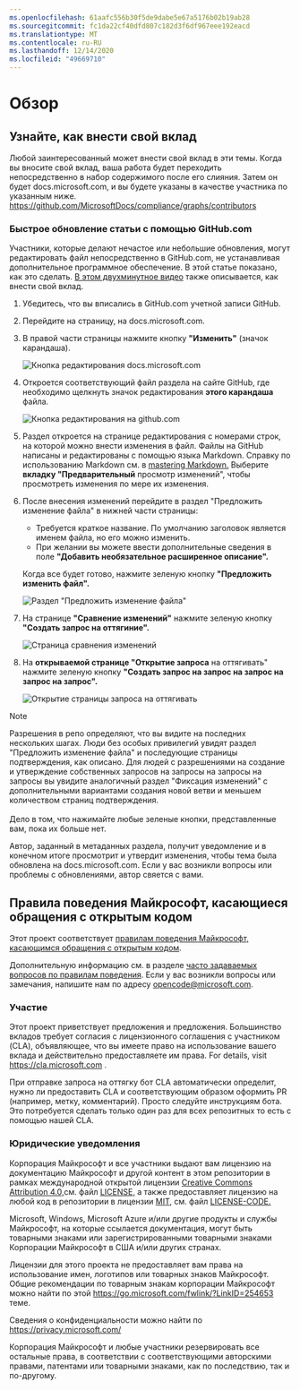 ```yaml
---
ms.openlocfilehash: 61aafc556b30f5de9dabe5e67a5176b02b19ab28
ms.sourcegitcommit: fc1da22cf40dfd807c182d3f6df967eee192eacd
ms.translationtype: MT
ms.contentlocale: ru-RU
ms.lasthandoff: 12/14/2020
ms.locfileid: "49669710"
---
```

# <a name="overview"></a>Обзор

## <a name="learn-how-to-contribute"></a>Узнайте, как внести свой вклад

Любой заинтересованный может внести свой вклад в эти темы. Когда вы вносите свой вклад, ваша работа будет переходить непосредственно в набор содержимого после его слияния. Затем он будет docs.microsoft.com, и вы будете указаны в качестве участника по указанным ниже. <https://github.com/MicrosoftDocs/compliance/graphs/contributors>

### <a name="quickly-update-an-article-using-githubcom"></a>Быстрое обновление статьи с помощью GitHub.com

Участники, которые делают нечастое или небольшие обновления, могут редактировать файл непосредственно в GitHub.com, не устанавливая дополнительное программное обеспечение. В этой статье показано, как это сделать. [В этом двухминутное видео](https://www.microsoft.com/videoplayer/embed/RE1XQTG) также описывается, как внести свой вклад.

1. Убедитесь, что вы вписались в GitHub.com учетной записи GitHub.
2. Перейдите на страницу, на docs.microsoft.com.
3. В правой части страницы нажмите кнопку **"Изменить"** (значок карандаша).

   ![Кнопка редактирования docs.microsoft.com](compliance/media/quick-update-edit.png)

4. Откроется соответствующий файл раздела на сайте GitHub, где необходимо щелкнуть значок редактирования **этого карандаша** файла.

   ![Кнопка редактирования на github.com](compliance/media/quick-update-github.png)

5. Раздел откроется на странице редактирования с номерами строк, на которой можно внести изменения в файл. Файлы на GitHub написаны и редактированы с помощью языка Markdown. Справку по использованию Markdown см. в [mastering Markdown.](https://guides.github.com/features/mastering-markdown/) Выберите **вкладку "Предварительный** просмотр изменений", чтобы просмотреть изменения по мере их изменения.

6. После внесения изменений перейдите в  раздел "Предложить изменение файла" в нижней части страницы:

   - Требуется краткое название. По умолчанию заголовок является именем файла, но его можно изменить.
   - При желании вы можете ввести дополнительные сведения в поле **"Добавить необязательное расширенное описание".**

   Когда все будет готово, нажмите зеленую кнопку **"Предложить изменить файл".**

   ![Раздел "Предложить изменение файла"](compliance/media/propose-file-change.png)

7. На странице **"Сравнение изменений"** нажмите зеленую кнопку **"Создать запрос на оттягиние".**

   ![Страница сравнения изменений](compliance/media/comparing-changes-page.png)

8. На **открываемой странице "Открытие запроса** на оттягивать" нажмите зеленую кнопку **"Создать запрос на запрос на запрос на запрос на запрос".**

   ![Открытие страницы запроса на оттягивать](compliance/media/open-a-pull-request-page.png)

> [!NOTE]
> Разрешения в репо определяют, что вы видите на последних нескольких шагах. Люди без особых привилегий  увидят раздел "Предложить изменение файла" и последующие страницы подтверждения, как описано. Для людей с разрешениями на создание и утверждение  собственных запросов на запросы на запросы на запросы вы увидите аналогичный раздел "Фиксация изменений" с дополнительными вариантами создания новой ветви и меньшем количеством страниц подтверждения.<br/><br/>Дело в том, что нажимайте любые зеленые кнопки, представленные вам, пока их больше нет.

Автор, заданный в метаданных раздела, получит уведомление и в конечном итоге просмотрит и утвердит изменения, чтобы тема была обновлена на docs.microsoft.com. Если у вас возникли вопросы или проблемы с обновлениями, автор свяется с вами.

## <a name="microsoft-open-source-code-of-conduct"></a>Правила поведения Майкрософт, касающиеся обращения с открытым кодом

Этот проект соответствует [правилам поведения Майкрософт, касающимся обращения с открытым кодом](https://opensource.microsoft.com/codeofconduct/).

Дополнительную информацию см. в разделе [часто задаваемых вопросов по правилам поведения](https://opensource.microsoft.com/codeofconduct/faq/). Если у вас возникли вопросы или замечания, напишите нам по адресу [opencode@microsoft.com](mailto:opencode@microsoft.com).

### <a name="contributing"></a>Участие

Этот проект приветствует предложения и предложения.  Большинство вкладов требует согласия с лицензионного соглашения с участником (CLA), объявляющее, что вы имеете право на использование вашего вклада и действительно предоставляете им права. For details, visit <https://cla.microsoft.com> .

При отправке запроса на оттягку бот CLA автоматически определит, нужно ли предоставить CLA и соответствующим образом оформить PR (например, метку, комментарий). Просто следуйте инструкциям бота. Это потребуется сделать только один раз для всех репозитных то есть с помощью нашей CLA.

### <a name="legal-notices"></a>Юридические уведомления

Корпорация Майкрософт и все участники выдают вам лицензию на документацию Майкрософт и другой контент в этом репозитории в рамках международной открытой лицензии [Creative Commons Attribution 4.0,](https://creativecommons.org/licenses/by/4.0/legalcode)см. файл [LICENSE,](LICENSE) а также предоставляет лицензию на любой код в репозитории в лицензии [MIT](https://opensource.org/licenses/MIT), см. файл [LICENSE-CODE.](LICENSE-CODE)

Microsoft, Windows, Microsoft Azure и/или другие продукты и службы Майкрософт, на которые ссылается документация, могут быть товарными знаками или зарегистрированными товарными знаками Корпорации Майкрософт в США и/или других странах.

Лицензии для этого проекта не предоставляет вам права на использование имен, логотипов или товарных знаков Майкрософт. Общие рекомендации по товарным знакам корпорации Майкрософт можно найти по этой <https://go.microsoft.com/fwlink/?LinkID=254653> теме.

Сведения о конфиденциальности можно найти по <https://privacy.microsoft.com/>

Корпорация Майкрософт и любые участники резервировать все остальные права, в соответствии с соответствующими авторскими правами, патентами или товарными знаками, как по последствию, так и по-другому.
